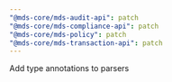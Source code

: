 ```yaml
---
"@mds-core/mds-audit-api": patch
"@mds-core/mds-compliance-api": patch
"@mds-core/mds-policy": patch
"@mds-core/mds-transaction-api": patch
---
```


Add type annotations to parsers
